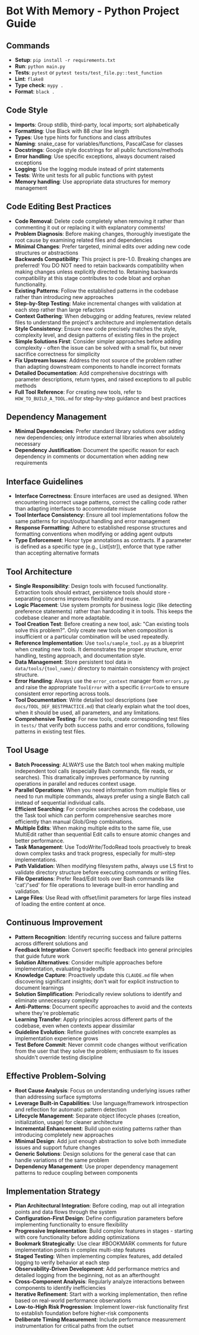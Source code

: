 # Bot With Memory - Python Project Guide

## Commands
- **Setup**: `pip install -r requirements.txt`
- **Run**: `python main.py`
- **Tests**: `pytest` or `pytest tests/test_file.py::test_function`
- **Lint**: `flake8`
- **Type check**: `mypy .`
- **Format**: `black .`

## Code Style
- **Imports**: Group stdlib, third-party, local imports; sort alphabetically
- **Formatting**: Use Black with 88 char line length
- **Types**: Use type hints for functions and class attributes
- **Naming**: snake_case for variables/functions, PascalCase for classes
- **Docstrings**: Google style docstrings for all public functions/methods
- **Error handling**: Use specific exceptions, always document raised exceptions
- **Logging**: Use the logging module instead of print statements
- **Tests**: Write unit tests for all public functions with pytest
- **Memory handling**: Use appropriate data structures for memory management

## Code Editing Best Practices
- **Code Removal**: Delete code completely when removing it rather than commenting it out or replacing it with explanatory comments!
- **Problem Diagnosis**: Before making changes, thoroughly investigate the root cause by examining related files and dependencies
- **Minimal Changes**: Prefer targeted, minimal edits over adding new code structures or abstractions
- **Backwards Compatibility**: This project is pre-1.0. Breaking changes are preferred! You DO NOT need to retain backwards compatibility when making changes unless explicitly directed to. Retaining backwards compatibility at this stage contributes to code bloat and orphan functionality.
- **Existing Patterns**: Follow the established patterns in the codebase rather than introducing new approaches
- **Step-by-Step Testing**: Make incremental changes with validation at each step rather than large refactors
- **Context Gathering**: When debugging or adding features, review related files to understand the project's architecture and implementation details
- **Style Consistency**: Ensure new code precisely matches the style, complexity level, and design patterns of existing files in the project
- **Simple Solutions First**: Consider simpler approaches before adding complexity - often the issue can be solved with a small fix, but never sacrifice correctness for simplicity
- **Fix Upstream Issues**: Address the root source of the problem rather than adapting downstream components to handle incorrect formats
- **Detailed Documentation**: Add comprehensive docstrings with parameter descriptions, return types, and raised exceptions to all public methods
- **Full Tool Reference**: For creating new tools, refer to `HOW_TO_BUILD_A_TOOL.md` for step-by-step guidance and best practices

## Dependency Management
- **Minimal Dependencies**: Prefer standard library solutions over adding new dependencies; only introduce external libraries when absolutely necessary
- **Dependency Justification**: Document the specific reason for each dependency in comments or documentation when adding new requirements

## Interface Guidelines
- **Interface Correctness**: Ensure interfaces are used as designed. When encountering incorrect usage patterns, correct the calling code rather than adapting interfaces to accommodate misuse
- **Tool Interface Consistency**: Ensure all tool implementations follow the same patterns for input/output handling and error management
- **Response Formatting**: Adhere to established response structures and formatting conventions when modifying or adding agent outputs
- **Type Enforcement**: Honor type annotations as contracts. If a parameter is defined as a specific type (e.g., List[str]), enforce that type rather than accepting alternative formats

## Tool Architecture
- **Single Responsibility**: Design tools with focused functionality. Extraction tools should extract, persistence tools should store - separating concerns improves flexibility and reuse.
- **Logic Placement**: Use system prompts for business logic (like detecting preference statements) rather than hardcoding it in tools. This keeps the codebase cleaner and more adaptable.
- **Tool Creation Test**: Before creating a new tool, ask: "Can existing tools solve this problem?". Only create new tools when composition is insufficient or a particular combination will be used repeatedly.
- **Reference Implementation**: Use `tools/sample_tool.py` as a blueprint when creating new tools. It demonstrates the proper structure, error handling, testing approach, and documentation style.
- **Data Management**: Store persistent tool data in `data/tools/{tool_name}/` directory to maintain consistency with project structure.
- **Error Handling**: Always use the `error_context` manager from `errors.py` and raise the appropriate `ToolError` with a specific `ErrorCode` to ensure consistent error reporting across tools.
- **Tool Documentation**: Write detailed tool descriptions (see `docs/TOOL_DEF_BESTPRACTICE.md`) that clearly explain what the tool does, when it should be used, all parameters, and any limitations.
- **Comprehensive Testing**: For new tools, create corresponding test files in `tests/` that verify both success paths and error conditions, following patterns in existing test files.

## Tool Usage
- **Batch Processing**: ALWAYS use the Batch tool when making multiple independent tool calls (especially Bash commands, file reads, or searches). This dramatically improves performance by running operations in parallel and reduces context usage.
- **Parallel Operations**: When you need information from multiple files or need to run multiple commands, always prefer using a single Batch call instead of sequential individual calls.
- **Efficient Searching**: For complex searches across the codebase, use the Task tool which can perform comprehensive searches more efficiently than manual Glob/Grep combinations.
- **Multiple Edits**: When making multiple edits to the same file, use MultiEdit rather than sequential Edit calls to ensure atomic changes and better performance.
- **Task Management**: Use TodoWrite/TodoRead tools proactively to break down complex tasks and track progress, especially for multi-step implementations.
- **Path Validation**: When modifying filesystem paths, always use LS first to validate directory structure before executing commands or writing files.
- **File Operations**: Prefer Read/Edit tools over Bash commands like 'cat'/'sed' for file operations to leverage built-in error handling and validation.
- **Large Files**: Use Read with offset/limit parameters for large files instead of loading the entire content at once.

## Continuous Improvement
- **Pattern Recognition**: Identify recurring success and failure patterns across different solutions and 
- **Feedback Integration**: Convert specific feedback into general principles that guide future work
- **Solution Alternatives**: Consider multiple approaches before implementation, evaluating tradeoffs
- **Knowledge Capture**: Proactively update this `CLAUDE.md` file when discovering significant insights; don't wait for explicit instruction to document learnings
- **Solution Simplification**: Periodically review solutions to identify and eliminate unnecessary complexity
- **Anti-Patterns**: Document specific approaches to avoid and the contexts where they're problematic
- **Learning Transfer**: Apply principles across different parts of the codebase, even when contexts appear dissimilar
- **Guideline Evolution**: Refine guidelines with concrete examples as implementation experience grows
- **Test Before Commit**: Never commit code changes without verification from the user that they solve the problem; enthusiasm to fix issues shouldn't override testing discipline

## Effective Problem-Solving
- **Root Cause Analysis**: Focus on understanding underlying issues rather than addressing surface symptoms
- **Leverage Built-in Capabilities**: Use language/framework introspection and reflection for automatic pattern detection
- **Lifecycle Management**: Separate object lifecycle phases (creation, initialization, usage) for cleaner architecture
- **Incremental Enhancement**: Build upon existing patterns rather than introducing completely new approaches
- **Minimal Design**: Add just enough abstraction to solve both immediate issues and support future changes
- **Generic Solutions**: Design solutions for the general case that can handle variations of the same problem
- **Dependency Management**: Use proper dependency management patterns to reduce coupling between components

## Implementation Strategy
- **Plan Architectural Integration**: Before coding, map out all integration points and data flows through the system
- **Configuration-First Design**: Define configuration parameters before implementing functionality to ensure flexibility
- **Progressive Implementation**: Build complex features in stages - starting with core functionality before adding optimizations
- **Bookmark Strategically**: Use clear #BOOKMARK comments for future implementation points in complex multi-step features
- **Staged Testing**: When implementing complex features, add detailed logging to verify behavior at each step
- **Observability-Driven Development**: Add performance metrics and detailed logging from the beginning, not as an afterthought
- **Cross-Component Analysis**: Regularly analyze interactions between components to identify inefficiencies
- **Iterative Refinement**: Start with a working implementation, then refine based on real-world performance observations
- **Low-to-High Risk Progression**: Implement lower-risk functionality first to establish foundation before higher-risk components
- **Deliberate Timing Measurement**: Include performance measurement instrumentation for critical paths from the outset
